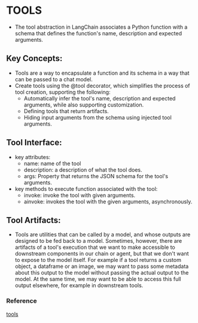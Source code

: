 # TOOLS
- The tool abstraction in LangChain associates a Python function with a schema that defines the function's name, description and expected arguments.

## Key Concepts:
- Tools are a way to encapsulate a function and its schema in a way that can be passed to a chat model.
- Create tools using the @tool decorator, which simplifies the process of tool creation, supporting the following: 
    - Automatically infer the tool's name, description and expected arguments, while also supporting customization.
    - Defining tools that return artifacts.
    - Hiding input arguments from the schema using injected tool arguments.
## Tool Interface:
- key attributes:
    - name: name of the tool
    - description: a description of what the tool does.
    - args: Property that returns the JSON schema for the tool's arguments.
- key methods to execute function associated with the tool:
    - invoke: invoke the tool with given arguments.
    - ainvoke: invokes the tool with the given arguments, asynchronously.
## Tool Artifacts:
- Tools are utilities that can be called by a model, and whose outputs are designed to be fed back to a model. Sometimes, however, there are artifacts of a tool's execution that we want to make accessible to downstream components in our chain or agent, but that we don't want to expose to the model itself. For example if a tool returns a custom object, a dataframe or an image, we may want to pass some metadata about this output to the model without passing the actual output to the model. At the same time, we may want to be able to access this full output elsewhere, for example in downstream tools.

### Reference
[tools](https://python.langchain.com/docs/concepts/tools/)